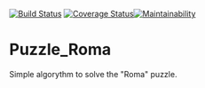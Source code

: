 [![Build Status](https://travis-ci.org/zr123/Puzzle_Roma.svg?branch=master)](https://travis-ci.org/zr123/Puzzle_Roma) [![Coverage Status](https://coveralls.io/repos/github/zr123/Puzzle_Roma/badge.svg?branch=master)](https://coveralls.io/github/zr123/Puzzle_Roma?branch=master)[![Maintainability](https://api.codeclimate.com/v1/badges/d4f4b74b2e661a518a9b/maintainability)](https://codeclimate.com/github/zr123/Puzzle_Roma/maintainability)
# Puzzle_Roma
Simple algorythm to solve the "Roma" puzzle.
